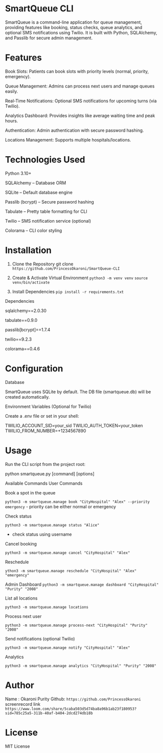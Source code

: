 # SmartQueue CLI

SmartQueue is a command-line application for queue management, providing features like booking, status checks, queue analytics, and optional SMS notifications using Twilio. It is built with Python, SQLAlchemy, and Passlib for secure admin management.

# Features

 Book Slots: Patients can book slots with priority levels (normal, priority, emergency).

Queue Management: Admins can process next users and manage queues easily.

Real-Time Notifications: Optional SMS notifications for upcoming turns (via Twilio).

Analytics Dashboard: Provides insights like average waiting time and peak hours.

Authentication: Admin authentication with secure password hashing.

Locations Management: Supports multiple hospitals/locations.

# Technologies Used

Python 3.10+

SQLAlchemy – Database ORM

SQLite – Default database engine

Passlib (bcrypt) – Secure password hashing

Tabulate – Pretty table formatting for CLI

Twilio – SMS notification service (optional)

Colorama – CLI color styling


# Installation

1. Clone the Repository
git clone `https://github.com/PrincessOkaroni/SmartQueue-CLI`

2. Create & Activate Virtual Environment
`python3 -m venv venv`
 `source venv/bin/activate`   

3. Install Dependencies
`pip install -r requirements.txt`

Dependencies

sqlalchemy==2.0.30

tabulate==0.9.0

passlib[bcrypt]==1.7.4

twilio==9.2.3

colorama==0.4.6


# Configuration
Database

SmartQueue uses SQLite by default. The DB file (smartqueue.db) will be created automatically.

Environment Variables (Optional for Twilio)

Create a .env file or set in your shell:

TWILIO_ACCOUNT_SID=your_sid
TWILIO_AUTH_TOKEN=your_token
TWILIO_FROM_NUMBER=+1234567890

# Usage

Run the CLI script from the project root:

python smartqueue.py [command] [options]

Available Commands
User Commands

Book a spot in the queue

`python3 -m smartqueue.manage book "CityHospital" "Alex" --priority emergency` - priority can be either normal or emergency


Check status

`python3 -m smartqueue.manage status "Alice"`
- check status using username

Cancel booking

`python3 -m smartqueue.manage cancel "CityHospital" "Alex"`


Reschedule

`ython3 -m smartqueue.manage reschedule "CityHospital" "Alex" "emergency"`

Admin Dashboard
`python3 -m smartqueue.manage dashboard "CityHospital" "Purity" "2008"`

List all locations

`python3 -m smartqueue.manage locations`


Process next user

`python3 -m smartqueue.manage process-next "CityHospital" "Purity" "2008"`


Send notifications (optional Twilio)

`python3 -m smartqueue.manage notify "CityHospital" "Alex"`


Analytics

`python3 -m smartqueue.manage analytics "CityHospital" "Purity" "2008"`



# Author
Name : Okaroni Purity 
Github: `https://github.com/PrincessOkaroni`
screenrecord link `https://www.loom.com/share/5caba503d5d74ba8a96b1ab23f180953?sid=785c25a5-311b-40af-b404-2dcd274db18b`

# License

MIT License 
